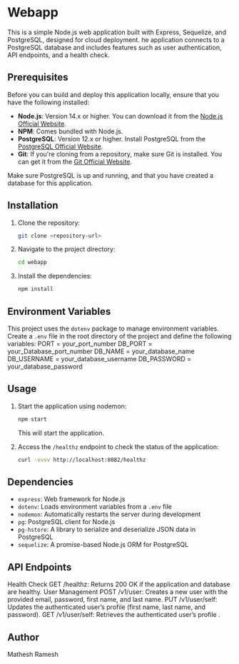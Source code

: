 # Webapp

This is a simple Node.js web application built with Express, Sequelize, and PostgreSQL, designed for cloud deployment. he application connects to a PostgreSQL database and includes features such as user authentication, API endpoints, and a health check.

## Prerequisites

Before you can build and deploy this application locally, ensure that you have the following installed:

- **Node.js**: Version 14.x or higher. You can download it from the [Node.js Official Website](https://nodejs.org/).
- **NPM**: Comes bundled with Node.js.
- **PostgreSQL**: Version 12.x or higher. Install PostgreSQL from the [PostgreSQL Official Website](https://www.postgresql.org/).
- **Git**: If you're cloning from a repository, make sure Git is installed. You can get it from the [Git Official Website](https://git-scm.com/).

Make sure PostgreSQL is up and running, and that you have created a database for this application.


## Installation

1. Clone the repository:
    ```bash
    git clone <repository-url>
    ```

2. Navigate to the project directory:
    ```bash
    cd webapp
    ```

3. Install the dependencies:
    ```bash
    npm install
    ```

## Environment Variables

This project uses the `dotenv` package to manage environment variables. Create a `.env` file in the root directory of the project and define the following variables:
        PORT = your_port_number 
        DB_PORT = your_Database_port_number
        DB_NAME = your_database_name
        DB_USERNAME = your_database_username
        DB_PASSWORD = your_database_password


## Usage

1. Start the application using nodemon:
    ```bash
    npm start
    ```
   This will start the application.

2. Access the `/healthz` endpoint to check the status of the application:
    ```bash
    curl -vvvv http://localhost:8082/healthz
    ```

## Dependencies

- `express`: Web framework for Node.js
- `dotenv`: Loads environment variables from a `.env` file
- `nodemon`: Automatically restarts the server during development
- `pg`: PostgreSQL client for Node.js
- `pg-hstore`: A library to serialize and deserialize JSON data in PostgreSQL
- `sequelize`: A promise-based Node.js ORM for PostgreSQL

## API Endpoints

Health Check
GET /healthz: Returns 200 OK if the application and database are healthy.
User Management
POST /v1/user: Creates a new user with the provided email, password, first name, and last name.
PUT /v1/user/self: Updates the authenticated user’s profile (first name, last name, and password).
GET /v1/user/self: Retrieves the authenticated user’s profile .

## Author

Mathesh Ramesh 


